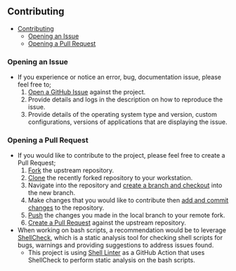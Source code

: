 ## Contributing
- [Contributing](#contributing)
  - [Opening an Issue](#opening-an-issue)
  - [Opening a Pull Request](#opening-a-pull-request)

### Opening an Issue

* If you experience or notice an error, bug, documentation issue, please feel free to;
  1. [Open a GitHub Issue](https://github.com/hubvu/kubeadm-single-node/issues) against the project.
  2. Provide details and logs in the description on how to reproduce the issue.
  3. Provide details of the operating system type and version, custom configurations, versions of applications that are displaying the issue.

### Opening a Pull Request

* If you would like to contribute to the project, please feel free to create a Pull Request;
  1. [Fork](https://docs.github.com/en/get-started/quickstart/fork-a-repo) the upstream repository.
  2. [Clone](https://docs.github.com/en/github/creating-cloning-and-archiving-repositories/cloning-a-repository-from-github/cloning-a-repository) the recently forked repository to your workstation.
  3. Navigate into the repository and [create a branch and checkout](https://git-scm.com/book/en/v2/Git-Branching-Basic-Branching-and-Merging) into the new branch.
  4. Make changes that you would like to contribute then [add and commit changes](https://git-scm.com/book/en/v2/Git-Basics-Recording-Changes-to-the-Repository) to the repository.
  5. [Push](https://docs.github.com/en/get-started/using-git/pushing-commits-to-a-remote-repository) the changes you made in the local branch to your remote fork.
  6. [Create a Pull Request](https://docs.github.com/en/github/collaborating-with-pull-requests/proposing-changes-to-your-work-with-pull-requests/creating-a-pull-request) against the upstream repository.
* When working on bash scripts, a recommendation would be to leverage [ShellCheck](https://github.com/koalaman/shellcheck), which is a static analysis tool for checking shell scripts for bugs, warnings and providing suggestions to address issues found.
  * This project is using [Shell Linter](https://github.com/azohra/shell-linter) as a GitHub Action that uses ShellCheck to perform static analysis on the bash scripts.
